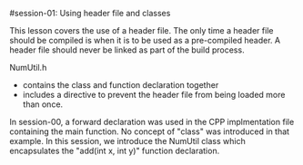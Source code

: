 #session-01: Using header file and classes

This lesson covers the use of a header file. The only time a header file should be compiled is when
it is to be used as a pre-compiled header. A header file should never be linked as part of the build process.

NumUtil.h
 - contains the class and function declaration together
 - includes a directive to prevent the header file from being loaded more than once.

In session-00, a forward declaration was used in the CPP implmentation file containing the main function.
No concept of "class" was introduced in that example. In this session, we introduce the NumUtil class
which encapsulates the "add(int x, int y)" function declaration.
